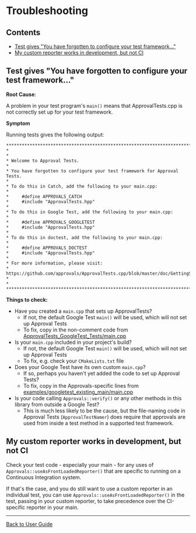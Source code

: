 <!--
GENERATED FILE - DO NOT EDIT
This file was generated by [MarkdownSnippets](https://github.com/SimonCropp/MarkdownSnippets).
Source File: /doc/mdsource/Troubleshooting.source.md
To change this file edit the source file and then execute ./run_markdown_templates.sh.
-->

<a id="top"></a>

# Troubleshooting


<!-- toc -->
## Contents

  * [Test gives "You have forgotten to configure your test framework..."](#test-gives-you-have-forgotten-to-configure-your-test-framework)
  * [My custom reporter works in development, but not CI](#my-custom-reporter-works-in-development-but-not-ci)
<!-- endtoc -->



## Test gives "You have forgotten to configure your test framework..."

**Root Cause**:

A problem in your test program's `main()` means that ApprovalTests.cpp is not correctly set up for your test framework. 

**Symptom**

Running tests gives the following output:

```
************************************************************************************
*                                                                                  *
* Welcome to Approval Tests.
* 
* You have forgotten to configure your test framework for Approval Tests.
* 
* To do this in Catch, add the following to your main.cpp:
* 
*     #define APPROVALS_CATCH
*     #include "ApprovalTests.hpp"
* 
* To do this in Google Test, add the following to your main.cpp:
* 
*     #define APPROVALS_GOOGLETEST
*     #include "ApprovalTests.hpp"
*
* To do this in doctest, add the following to your main.cpp:
* 
*     #define APPROVALS_DOCTEST
*     #include "ApprovalTests.hpp"
* 
* For more information, please visit:
* https://github.com/approvals/ApprovalTests.cpp/blob/master/doc/GettingStarted.md
*                                                                                  *
************************************************************************************
```

**Things to check:**

* Have you created a `main.cpp` that sets up ApprovalTests?
    * If not, the default Google Test `main()` will be used, which will not set up Approval Tests
    * To fix, copy in the non-comment code from [ApprovalTests_GoogleTest_Tests/main.cpp](/ApprovalTests_GoogleTest_Tests/main.cpp)
* Is your `main.cpp` included in your project's build?
    * If not, the default Google Test `main()` will be used, which will not set up Approval Tests
    * To fix, e.g. check your `CMakeLists.txt` file
* Does your Google Test have its own custom `main.cpp`?
    * If so, perhaps you haven't yet added the code to set up Approval Tests?
    * To fix, copy in the Approvals-specific lines from [examples/googletest_existing_main/main.cpp](/examples/googletest_existing_main/main.cpp)
* Is your code calling `Approvals::verify()` or any other methods in this library from outside a Google Test?
    * This is much less likely to be the cause, but the file-naming code in Approval Tests (`ApprovalTestNamer`) does require that approvals are used from inside a test method in a supported test framework. 

## My custom reporter works in development, but not CI

Check your test code - especially your main - for any uses of `Approvals::useAsFrontLoadedReporter()` that are specific to running on a Continuous Integration system.

If that's the case, and you do still want to use a custom reporter in an individual test, you can use `Approvals::useAsFrontLoadedReporter()` in the test, passing in your custom reporter, to take precedence over the CI-specific reporter in your main.

---

[Back to User Guide](/doc/README.md#top)
